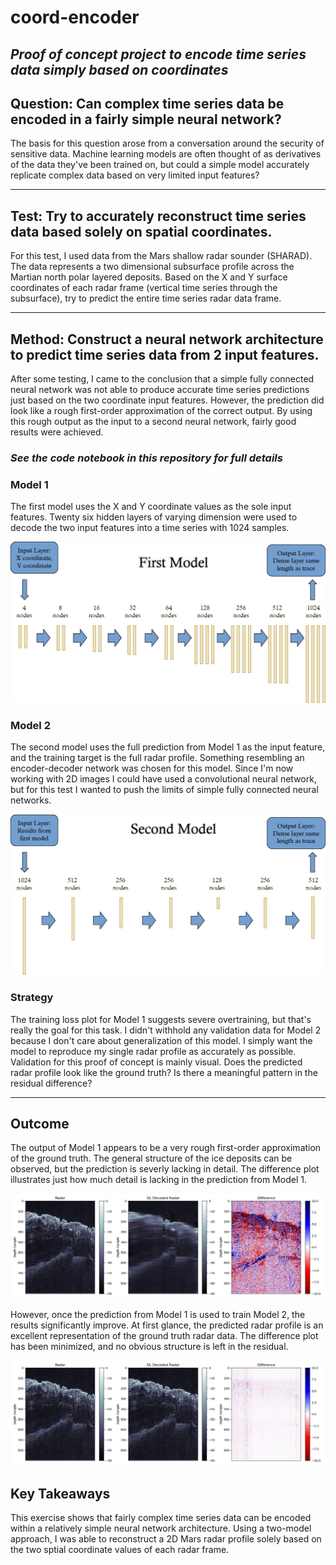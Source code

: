 # coord-encoder
_Proof of concept project to encode time series data simply based on coordinates_
---
## Question: Can complex time series data be encoded in a fairly simple neural network?
The basis for this question arose from a conversation around the security of sensitive data. Machine learning models are often thought of as derivatives of the data they've been trained on, but could a simple model accurately replicate complex data based on very limited input features?

---

## Test: Try to accurately reconstruct time series data based solely on spatial coordinates.
For this test, I used data from the Mars shallow radar sounder (SHARAD). The data represents a two dimensional subsurface profile across the Martian north polar layered deposits. Based on the X and Y surface coordinates of each radar frame (vertical time series through the subsurface), try to predict the entire time series radar data frame.

---

## Method: Construct a neural network architecture to predict time series data from 2 input features.
After some testing, I came to the conclusion that a simple fully connected neural network was not able to produce accurate time series predictions just based on the two coordinate input features. However, the prediction did look like a rough first-order approximation of the correct output. By using this rough output as the input to a second neural network, fairly good results were achieved.

### _See the code notebook in this repository for full details_

### Model 1
The first model uses the X and Y coordinate values as the sole input features. Twenty six hidden layers of varying dimension were used to decode the two input features into a time series with 1024 samples. 

![Model 1 Schematic](/images/model1_schematic.jpg)

### Model 2
The second model uses the full prediction from Model 1 as the input feature, and the training target is the full radar profile. Something resembling an encoder-decoder network was chosen for this model. Since I'm now working with 2D images I could have used a convolutional neural network, but for this test I wanted to push the limits of simple fully connected neural networks.

![Model 2 Schematic](/images/model2_schematic.jpg)

### Strategy
The training loss plot for Model 1 suggests severe overtraining, but that's really the goal for this task. I didn't withhold any validation data for Model 2 because I don't care about generalization of this model. I simply want the model to reproduce my single radar profile as accurately as possible. Validation for this proof of concept is mainly visual. Does the predicted radar profile look like the ground truth? Is there a meaningful pattern in the residual difference?

---

## Outcome
The output of Model 1 appears to be a very rough first-order approximation of the ground truth. The general structure of the ice deposits can be observed, but the prediction is severly lacking in detail. The difference plot illustrates just how much detail is lacking in the prediction from Model 1.

![Model 1 Prediction](/images/model1_prediction.jpg)

However, once the prediction from Model 1 is used to train Model 2, the results significantly improve. At first glance, the predicted radar profile is an excellent representation of the ground truth radar data. The difference plot has been minimized, and no obvious structure is left in the residual.

![Model 2 Prediction](/images/model2_prediction.jpg)

## Key Takeaways
This exercise shows that fairly complex time series data can be encoded within a relatively simple neural network architecture. Using a two-model approach, I was able to reconstruct a 2D Mars radar profile solely based on the two sptial coordinate values of each radar frame.
